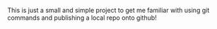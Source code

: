 This is just a small and simple project to get me familiar with using git commands and publishing a local repo onto github!
